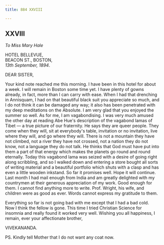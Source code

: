 ```yaml
---
title: 884 XXVIII

---
```

  

  
  
  
  


## XXVIII

*To Miss Mary Hale*

HOTEL BELLEVUE,  
BEACON ST., BOSTON,  
*13th September, 1894*.

DEAR SISTER,

Your kind note reached me this morning. I have been in this hotel for
about a week. I will remain in Boston some time yet. I have plenty of
gowns already, in fact, more than I can carry with ease. When I had that
drenching in Annisquam, I had on that beautiful black suit you
appreciate so much, and I do not think it can be damaged any way; it
also has been penetrated with my deep meditations on the Absolute. I am
very glad that you enjoyed the summer so well. As for me, I am
vagabondising. I was very much amused the other day at reading Abe Hue's
description of the vagabond lamas of Tibet — a true picture of our
fraternity. He says they are queer people. They come when they will, sit
at everybody's table, invitation or no invitation, live where they will,
and go where they will. There is not a mountain they have not climbed,
not a river they have not crossed, not a nation they do not know, not a
language they do not talk. He thinks that God must have put into them a
part of that energy which makes the planets go round and round
eternally. Today this vagabond lama was seized with a desire of going
right along scribbling, and so I walked down and entering a store bought
all sorts of writing material and a beautiful portfolio which shuts with
a clasp and has even a little wooden inkstand. So far it promises well.
Hope it will continue. Last month I had mail enough from India and am
greatly delighted with my countrymen at their generous appreciation of
my work. Good enough for them. I cannot find anything more to write.
Prof. Wright, his wife, and children were as good as ever. Words cannot
express my gratitude to them.

Everything so far is not going bad with me except that I had a bad cold.
Now I think the fellow is gone. This time I tried Christian Science for
insomnia and really found it worked very well. Wishing you all
happiness, I remain, ever your affectionate brother, 

VIVEKANANDA.

  
PS. Kindly tell Mother that I do not want any coat now.